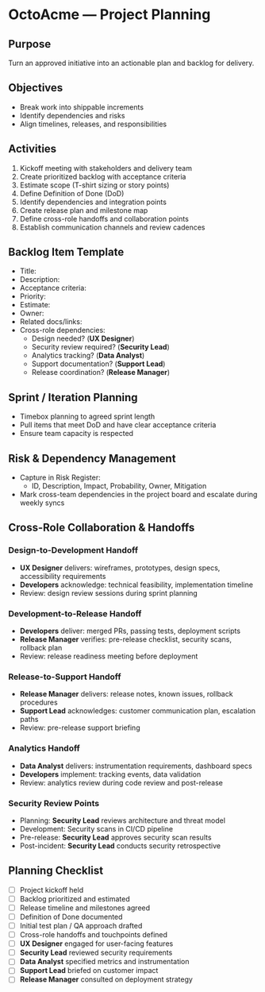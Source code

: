 # OctoAcme — Project Planning

## Purpose
Turn an approved initiative into an actionable plan and backlog for delivery.

## Objectives
- Break work into shippable increments
- Identify dependencies and risks
- Align timelines, releases, and responsibilities

## Activities
1. Kickoff meeting with stakeholders and delivery team
2. Create prioritized backlog with acceptance criteria
3. Estimate scope (T-shirt sizing or story points)
4. Define Definition of Done (DoD)
5. Identify dependencies and integration points
6. Create release plan and milestone map
7. Define cross-role handoffs and collaboration points
8. Establish communication channels and review cadences

## Backlog Item Template
- Title:
- Description:
- Acceptance criteria:
- Priority:
- Estimate:
- Owner:
- Related docs/links:
- Cross-role dependencies:
  - Design needed? (**UX Designer**)
  - Security review required? (**Security Lead**)
  - Analytics tracking? (**Data Analyst**)
  - Support documentation? (**Support Lead**)
  - Release coordination? (**Release Manager**)

## Sprint / Iteration Planning
- Timebox planning to agreed sprint length
- Pull items that meet DoD and have clear acceptance criteria
- Ensure team capacity is respected

## Risk & Dependency Management
- Capture in Risk Register:
  - ID, Description, Impact, Probability, Owner, Mitigation
- Mark cross-team dependencies in the project board and escalate during weekly syncs

## Cross-Role Collaboration & Handoffs

### Design-to-Development Handoff
- **UX Designer** delivers: wireframes, prototypes, design specs, accessibility requirements
- **Developers** acknowledge: technical feasibility, implementation timeline
- Review: design review sessions during sprint planning

### Development-to-Release Handoff
- **Developers** deliver: merged PRs, passing tests, deployment scripts
- **Release Manager** verifies: pre-release checklist, security scans, rollback plan
- Review: release readiness meeting before deployment

### Release-to-Support Handoff
- **Release Manager** delivers: release notes, known issues, rollback procedures
- **Support Lead** acknowledges: customer communication plan, escalation paths
- Review: pre-release support briefing

### Analytics Handoff
- **Data Analyst** delivers: instrumentation requirements, dashboard specs
- **Developers** implement: tracking events, data validation
- Review: analytics review during code review and post-release

### Security Review Points
- Planning: **Security Lead** reviews architecture and threat model
- Development: Security scans in CI/CD pipeline
- Pre-release: **Security Lead** approves security scan results
- Post-incident: **Security Lead** conducts security retrospective

## Planning Checklist
- [ ] Project kickoff held
- [ ] Backlog prioritized and estimated
- [ ] Release timeline and milestones agreed
- [ ] Definition of Done documented
- [ ] Initial test plan / QA approach drafted
- [ ] Cross-role handoffs and touchpoints defined
- [ ] **UX Designer** engaged for user-facing features
- [ ] **Security Lead** reviewed security requirements
- [ ] **Data Analyst** specified metrics and instrumentation
- [ ] **Support Lead** briefed on customer impact
- [ ] **Release Manager** consulted on deployment strategy
